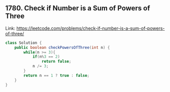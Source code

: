 ## 1780. Check if Number is a Sum of Powers of Three
Link: https://leetcode.com/problems/check-if-number-is-a-sum-of-powers-of-three/

```java
class Solution {
    public boolean checkPowersOfThree(int n) {
        while(n >= 3){
            if(n%3 == 2)
                return false;
            n /= 3;
        }
        return n == 1 ? true : false;
    }
}

```